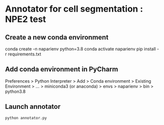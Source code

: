  # Annotator for cell segmentation : NPE2 test
 
## Create a new conda environment
conda create -n naparienv python=3.8 
conda activate naparienv
pip install -r requirements.txt

## Add conda environment in PyCharm

Preferences > Python Interpreter > Add > Conda environment > Existing Environment >
... > miniconda3 (or anaconda) > envs > naparienv > bin > python3.8

## Launch annotator 

```
python annotator.py
```




